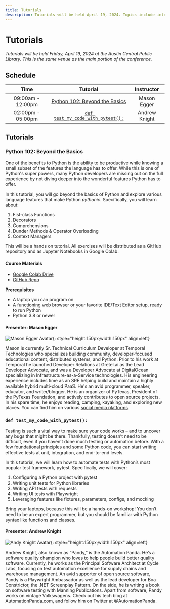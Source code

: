 ```yaml
---
title: Tutorials
description: Tutorials will be held April 19, 2024. Topics include intermediate Python and testing with pytest.
---
```

# Tutorials

_Tutorials will be held Friday, April 19, 2024 at the Austin Central Public Library. This is the same venue as the main portion of the conference._

## Schedule

| Time | Tutorial | Instructor |
| :---:| :------: | :--------: |
| 09:00am - 12:00pm | [Python 102: Beyond the Basics](#python-102-beyond-the-basics) | Mason Egger
| 02:00pm - 05:00pm | [`def test_my_code_with_pytest():`](#def-test_my_code_with_pytest) | Andrew Knight

## Tutorials

### Python 102: Beyond the Basics

One of the benefits to Python is the ability to be productive while knowing a 
small subset of the features the language has to offer. While this is one of Python's
super powers, many Python developers are missing out on the full experience by not
diving deeper into the wonderful features Python has to offer. 

In this tutorial, you will go beyond the basics of Python and explore various language
features that make Python _pythonic_. Specifically, you will learn about:

1. Fist-class Functions
1. Decorators
1. Comprehensions
1. Dunder Methods & Operator Overloading
1. Context Managers

This will be a hands on tutorial. All exercises will be distributed as a GitHub
repository and as Jupyter Notebooks in Google Colab. 

#### Course Materials

* [Google Colab Drive](https://drive.google.com/drive/u/0/folders/1GQGgucy2lomEbEXRdxozWiBI9xpqE5DD)
* [GitHub Repo](https://github.com/MasonEgger-Edu/python-102)

**Prerequisites**

* A laptop you can program on
* A functioning web browser or your favorite IDE/Text Editor setup, ready to run
Python
* Python 3.8 or newer

#### Presenter: Mason Egger

![Mason Egger Avatar](https://github.com/masonegger.png){: style="height:150px;width:150px" align=left}

Mason is currently Sr. Technical Curriculum Developer at Temporal Technologies who specializes building community, developer-focused educational content, distributed systems, and Python. Prior to his work at Temporal he launched Developer Relations at Gretel.ai as the Lead Developer Advocate, and was a Developer Advocate at DigitalOcean specializing in Infrastructure-as-a-Service technologies. His engineering experience includes time as an SRE helping build and maintain a highly available hybrid multi-cloud PaaS. He's an avid programmer, speaker, educator, and writer/blogger. He is an organizer of PyTexas, President of the PyTexas Foundation, and actively contributes to open source projects. In his spare time, he enjoys reading, camping, kayaking, and exploring new places. You can find him on various [social media platforms](https://mason.dev/links).

### `def test_my_code_with_pytest():`

Testing is such a vital way to make sure your code works – and to uncover any 
bugs that might be there. Thankfully, testing doesn’t need to be difficult, even 
if you haven’t done much testing or automation before. With a few foundational 
principles and some Python code, you can start writing effective tests at unit, 
integration, and end-to-end levels.

In this tutorial, we will learn how to automate tests with Python’s most popular 
test framework, pytest. Specifically, we will cover:

1. Configuring a Python project with pytest
2. Writing unit tests for Python libraries
3. Writing API tests with requests
4. Writing UI tests with Playwright
5. Leveraging features like fixtures, parameters, configs, and mocking

Bring your laptops, because this will be a hands-on workshop! You don’t need to 
be an expert programmer, but you should be familiar with Python syntax like 
functions and classes.

#### Presenter: Andrew Knight

![Andy Knight Avatar](https://github.com/AndyLPK247.png){: style="height:150px;width:150px" align=left}

Andrew Knight, also known as “Pandy,” is the Automation Panda. He’s a software quality champion who loves to help people build better quality software. Currently, he works as the Principal Software Architect at Cycle Labs, focusing on test automation excellence for supply chains and warehouse management. An avid supporter of open source software, Pandy is a Playwright Ambassador as well as the lead developer for Boa Constrictor, the .NET Screenplay Pattern. On the side, he is writing a book on software testing with Manning Publications. Apart from software, Pandy works on vintage Volkswagens. Check out his tech blog at AutomationPanda.com, and follow him on Twitter at @AutomationPanda.
